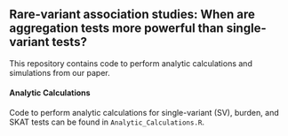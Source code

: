 ## Rare-variant association studies: When are aggregation tests more powerful than single-variant tests? 

This repository contains code to perform analytic calculations and simulations from our paper. 

#### Analytic Calculations

Code to perform analytic calculations for single-variant (SV), burden, and SKAT tests can be found in `Analytic_Calculations.R`.
